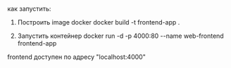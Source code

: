 как запустить:

1. Построить image docker
docker build -t frontend-app .

2. Запустить контейнер
docker run -d -p 4000:80 --name web-frontend frontend-app

frontend доступен по адресу "localhost:4000"